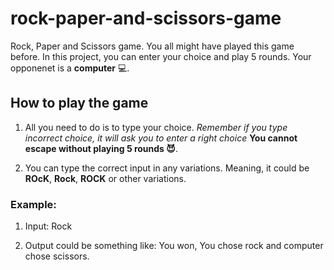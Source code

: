 # rock-paper-and-scissors-game
Rock, Paper and Scissors game. You all might have played this game before. In this project, you can enter your choice and play 5 rounds. Your opponenet is a **computer** 💻.

## How to play the game
1. All you need to do is to type your choice. *Remember if you type incorrect choice, it will ask you to enter a right choice* **You cannot escape without playing 5 rounds 😈**.

2. You can type the correct input in any variations. Meaning, it could be **ROcK**, **Rock**, **ROCK** or other variations.

### Example:
1. Input: Rock

2. Output could be something like: You won, You chose rock and computer chose scissors.